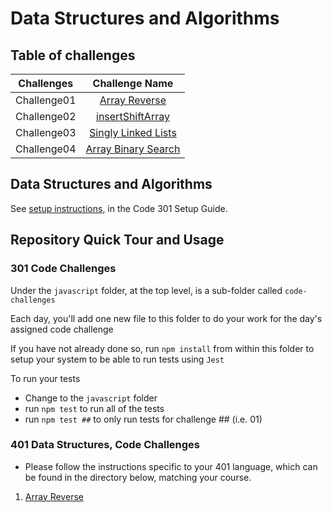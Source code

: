 # Data Structures and Algorithms

## Table of challenges
| Challenges  | Challenge Name      |
|:--------------:|:--------------:|
| Challenge01  | [Array Reverse](./javascript/code-challenges/reverse-array/reverseArray.md)|
| Challenge02  | [insertShiftArray ](./javascript/code-challenges/insertShiftArray/insertShiftArray.md)|
| Challenge03  | [Singly Linked Lists](./javascript/code-challenges/linked-list/linked-list.md)|
| Challenge04  | [Array Binary Search](./javascript/code-challenges/BinarySearch/BinarySearch.md)|



## Data Structures and Algorithms
See [setup instructions](https://codefellows.github.io/setup-guide/code-301/2-code-challenges), in the Code 301 Setup Guide.

## Repository Quick Tour and Usage

### 301 Code Challenges

Under the `javascript` folder, at the top level, is a sub-folder called `code-challenges`

Each day, you'll add one new file to this folder to do your work for the day's assigned code challenge

If you have not already done so, run `npm install` from within this folder to setup your system to be able to run tests using `Jest`

To run your tests

- Change to the `javascript` folder
- run `npm test` to run all of the tests
- run `npm test ##` to only run tests for challenge ## (i.e. 01)

### 401 Data Structures, Code Challenges

- Please follow the instructions specific to your 401 language, which can be found in the directory below, matching your course.

1. [Array Reverse](./javascript/code-challenges/reverse-array/reverseArray.md)